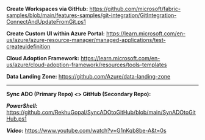 **Create Workspaces via GitHub:**
https://github.com/microsoft/fabric-samples/blob/main/features-samples/git-integration/GitIntegration-ConnectAndUpdateFromGit.ps1


**Create Custom UI within Azure Portal:**
https://learn.microsoft.com/en-us/azure/azure-resource-manager/managed-applications/test-createuidefinition

**Cloud Adoption Framework:**
https://learn.microsoft.com/en-us/azure/cloud-adoption-framework/resources/tools-templates

**Data Landing Zone:**
https://github.com/Azure/data-landing-zone

---
**Sync ADO (Primary Repo) <> GitHub (Secondary Repo):**

***PowerShell:***
https://github.com/RekhuGopal/SyncADOtoGitHub/blob/main/SynADOtoGitHub.ps1

***Video:***
https://www.youtube.com/watch?v=G1nKqb8be-A&t=0s
